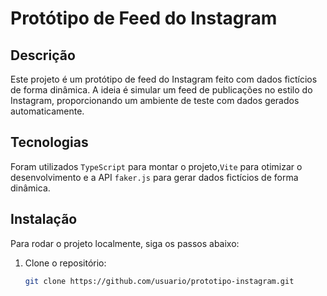 # Protótipo de Feed do Instagram

## Descrição
Este projeto é um protótipo de feed do Instagram feito com dados fictícios de forma dinâmica. A ideia é simular um feed de publicações no estilo do Instagram, proporcionando um ambiente de teste com dados gerados automaticamente.

## Tecnologias 
Foram utilizados `TypeScript` para montar o projeto,`Vite` para otimizar o
desenvolvimento e a API `faker.js` para gerar dados fictícios de forma dinâmica.

## Instalação
Para rodar o projeto localmente, siga os passos abaixo:

1. Clone o repositório:
   ```bash
   git clone https://github.com/usuario/prototipo-instagram.git

